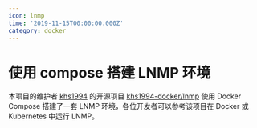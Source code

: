 ```yaml
---
icon: lnmp
time: '2019-11-15T00:00:00.000Z'
category: docker
---
```


# 使用 compose 搭建 LNMP 环境

本项目的维护者 [khs1994](https://github.com/khs1994) 的开源项目 [khs1994-docker/lnmp](https://github.com/khs1994-docker/lnmp) 使用 Docker Compose 搭建了一套 LNMP 环境，各位开发者可以参考该项目在 Docker 或 Kubernetes 中运行 LNMP。

